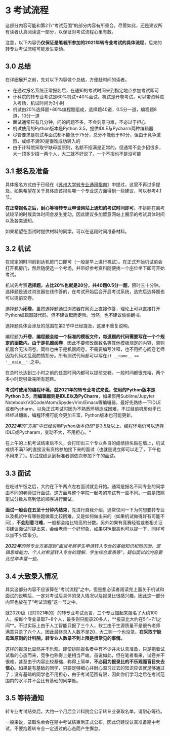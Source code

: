 # 3 考试流程

这部分内容可能和第2节“考试范围”的部分内容有所重合。尽管如此，还是建议所有读者认真阅读这一部分，以保证对考试流程心里有数。

注意，以下内容仍**仅保证是笔者所参加的2021年转专业考试的具体流程**，后来的转专业考试流程可能发生变动。

## 3.0 总结

在详细展开之前，先对以下内容做个总结，方便赶时间的读者。

- 在通过报名系统正常报名后，在通知的考试时间来到指定地点参加考试即可
- 计科院的转专业考试是60%机试+40%面试。机试是开卷考试，可以带资料进入考场，机试时间为3小时
- 机试由20%选择题+80%编程题组成，选择题40道，0.5分一道，编程题8道，10分一道
- 面试通常只有几分钟，问的问题不多，不会刻意刁难，不必过于担心
- 机试使用的Python版本是Python 3.5，提供IDLE与Pycharm两种编辑器
- 尽管要求是机试与面试都不能低于75分，总分不能低于80分，但由于竞争激烈，成绩不满90是很难成功转入的
- 由于计科院采取宁缺毋滥原则，名额不招满是正常的，但通常不会少招很多，大一顶多少招一两个人，大二就不好说了，一个不招也不是没可能

## 3.1 报名及准备

具体报名方式由于已经在《[苏州大学转专业通用指南](https://github.com/Snowfly-T/SUDA-major-change-guide-universal)》中提过，这里不再过多提及。如果希望在关于具体应该报名哪一个专业这方面得到一些建议，可以参考4.1节。

**在正常报名之后，耐心等待转专业申请网站上通知的考试时间即可**。不排除在离考试较早的时候具体时间会发生变动，因此建议多加留意网站上展示的考试具体时间以及各类通知。

如果希望在面试时提供材料的同学，可以在这段时间准备材料。

## 3.2 机试

在规定的时间前到达机房门口即可（一般是早上进行机试）。在正式开始机试前会打开机房门，然后随便选一个考场，并带好参考资料随便找一个座位坐下即可开始考试。

机试先考察**选择题，占比20%也就是20分，共40题0.5分一题**，限时三十分钟。选择题是通过浏览器在线作答的，在考试开始后会开启考试系统，选完后选择题也可以提前交卷。

选择题为**闭卷**。虽然选择题通过浏览器在网页上直接作答，理论上可以直接打开Python编辑器敲代码，但不建议铤而走险。当然，也不建议偷偷翻书。

选择题具体会涉及的范围在第2节中已经提及，这里不重复说明。

编程题为**开卷**。**编程题会给一个标准的模板文件，每道题的代码需要写在一个个规定的函数内。**由于是**机器阅卷**，因此不要修改函数名等其他模板规定的内容，否则机器会无法阅卷。同样也由于是机器阅卷，不需要编写注释，也不用担心阅卷老师因为代码太乱而酌情扣分。所有测试代码都可以写在`if __name__ == '__main__':`之中。

在总时长达到三小时之前的任意时间内都可以提前交卷。一般时间都很充裕，两个多小时足够做完所有题目。

**考试时使用的编程环境，就2021年的转专业考试来说，使用的Python版本是Python 3.5，而编辑器则是IDLE以及PyCharm**，如果惯用Sublime/Jupyter Notebook/VSCode/Atom/Spyder/Vim/Emacs等编辑器，最好先熟练一下IDLE或者Pycharm，以免正式考试时因为不熟悉环境造成困难。不过目前机房似乎已经经过翻新，编程环境可能会更加丰富，Python版本也可能更新。

***2022年**的“方案”中已经说明Python版本**仍然**是3.5及以上，编程环境仍可以选择IDLE或Pycharam，变动不大，不用担心。*

在上午的上机考试结束后不久，会打印出三个专业各自的成绩排名贴在墙上，机试成绩不满75的直接没有资格参加接下来的面试（也就是说立即可以走了，下午也不用来了）。机试成绩达到标准者则依次参加下午的面试。

## 3.3 面试

在吃过午饭之后，大约在下午两点左右面试就会开始。通常是报名不同专业的同学由不同的老师进行面试，这方面与整个学院一起考的笔试有一些不同。一般是按照笔试分数从高到低的顺序进行面试。

**面试一般会在五至十分钟内结束**，先进行自我介绍，通常仅问一下为何想要转专业以及机试中有哪些题做着比较困难，又是如何做出来的（如果机试做得好有可能不问），**不会刻意刁难**，一般都会给比较高的分数。另外如果有竞赛经验或者相关证书建议面试时提出来，会给老师一个好印象，如果GPA很高也可以提一下，同样可以加不少印象分。

***2022年**的转专业方案提到“面试考察学生申请转入专业的基础知识和知识面、逻辑思维能力、个人对希望转入专业的理解、学生综合素质等”，疑似面试的内容要比往年丰富一些。*

## 3.4 大致录入情况

其实这部分内容不应该算在“考试流程”之中。但是想必读者阅读完上面关于机试和面试的说明后，一定对考试后具体的录入情况以及报录比很感兴趣。因此这一部分内容也放在了“考试流程”这一节之中。

就2020级（即2021年的）的转专业考试而言，三个专业加起来报名了大约100人，按每个专业录取7~8个人，最多则只能录20多人，**报录比大约在5:1~7:1之间**。不过实际上由于人工智能只报了三个人，软工由于生源质量不是很令老师满意只录了六个人，因此最终录入人数不足20，大二则一个也没录。**在采取宁缺毋滥原则的计科院，转专业人数录不到上限是很常见的事情。**

这样的报录比显然并不乐观。即使排除报名者中有不少并未认真准备，只是抱着试试看的心态而来，竞争也称得上是相当严峻。虽说如此，但在笔者看来，试卷并不很难，甚至由于内容比较基础，称得上简单，**不必因为报录比的不乐观而盲目失去信心**。如果是有基础的同学，只要足够细心并耐心温习过去的知识应该就足够通过了；没有基础的同学也不用担心，由于考试范围有限，因此你们学习之后在考试范围内的水平并不会比有基础的同学低。

## 3.5 等待通知

转专业考试结束后，大约一个月后会计科院会公示转专业录取名单，请耐心等待。

一般来说，录取名单会在期中考试结束后正式公布，因此仍建议认真准备期中考试，不要抱着转专业一定通过的心态而产生懈怠。

